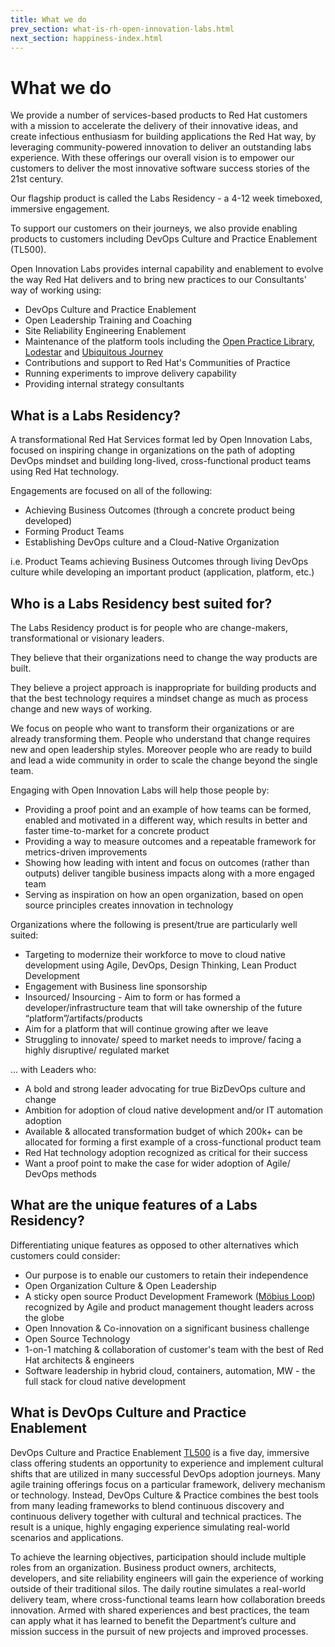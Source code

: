 ```yaml
---
title: What we do
prev_section: what-is-rh-open-innovation-labs.html
next_section: happiness-index.html
---
```


What we do
==========

We provide a number of services-based products to Red Hat customers with a mission to accelerate the delivery of their innovative ideas, and create infectious enthusiasm for building applications the Red Hat way, by leveraging community-powered innovation to deliver an outstanding labs experience. With these offerings our overall vision is to empower our customers to deliver the most innovative software success stories of the 21st century.

Our flagship product is called the Labs Residency - a 4-12 week timeboxed, immersive engagement. 

To support our customers on their journeys, we also provide enabling products to customers including DevOps Culture and Practice Enablement (TL500).

Open Innovation Labs provides internal capability and enablement to evolve the way Red Hat delivers and to bring new practices to our Consultants' way of working using:
- DevOps Culture and Practice Enablement
- Open Leadership Training and Coaching
- Site Reliability Engineering Enablement
- Maintenance of the platform tools including the [Open Practice Library](https://openpracticelibrary.com), [Lodestar](https://lodestar.rht-labs.com) and [Ubiquitous Journey](http://rht-labs.com/ubiquitous-journey)
- Contributions and support to Red Hat's Communities of Practice
- Running experiments to improve delivery capability
- Providing internal strategy consultants
  

What is a Labs Residency?
--------------------------

A transformational Red Hat Services format led by Open Innovation Labs, focused on inspiring change in organizations on the path of adopting DevOps mindset and building long-lived, cross-functional product teams using Red Hat technology.

Engagements are focused on all of the following:
- Achieving Business Outcomes (through a concrete product being developed)
- Forming Product Teams
- Establishing DevOps culture and a Cloud-Native Organization

i.e. Product Teams achieving Business Outcomes through living DevOps culture while developing an important product (application, platform, etc.)


Who is a Labs Residency best suited for?
----------------------------------------

The Labs Residency product is for people who are change-makers, transformational or visionary leaders. 

They believe that their organizations need to change the way products are built. 

They believe a project approach is inappropriate for building products and that the best technology requires a mindset change as much as process change and new ways of working. 

We focus on people who want to transform their organizations or are already transforming them. People who understand that change requires new and open leadership styles. Moreover people who are ready to build and lead a wide community in order to scale the change beyond the single team.

Engaging with Open Innovation Labs will help those people by: 
- Providing a proof point and an example of how teams can be formed, enabled and motivated in a different way, which results in better and faster time-to-market for a concrete product
- Providing a way to measure outcomes and a repeatable framework for metrics-driven improvements
- Showing how leading with intent and focus on outcomes (rather than outputs) deliver tangible business impacts along with a more engaged team
- Serving as inspiration on how an open organization, based on open source principles creates innovation in technology

Organizations where the following is present/true are particularly well suited:
- Targeting to modernize their workforce to move to cloud native development using Agile, DevOps, Design Thinking, Lean Product Development
- Engagement with Business line sponsorship
- Insourced/ Insourcing - Aim to form or has formed a developer/infrastructure team that will take ownership of the future “platform”/artifacts/products
- Aim for a platform that will continue growing after we leave
- Struggling to innovate/ speed to market needs to improve/ facing a highly disruptive/ regulated market

... with Leaders who: 
- A bold and strong leader advocating for true BizDevOps culture and change
- Ambition for adoption of cloud native development and/or IT automation adoption
- Available & allocated transformation budget of which 200k+ can be allocated for forming a first example of a cross-functional product team
- Red Hat technology adoption recognized as critical for their success
- Want a proof point to make the case for wider adoption of Agile/ DevOps methods


What are the unique features of a Labs Residency?
-------------------------------------------------

Differentiating unique features as opposed to other alternatives which customers could consider:
- Our purpose is to enable our customers to retain their independence
- Open Organization Culture & Open Leadership
- A sticky open source Product Development Framework ([Möbius Loop](www.mobiusloop.com)) recognized by Agile and product management thought leaders across the globe
- Open Innovation & Co-innovation on a significant business challenge
- Open Source Technology
- 1-on-1 matching & collaboration of customer's team with the best of Red Hat architects & engineers
- Software leadership in hybrid cloud, containers, automation, MW - the full stack for cloud native development


What is DevOps Culture and Practice Enablement
----------------------------------------------

DevOps Culture and Practice Enablement [TL500](https://www.redhat.com/en/services/training/do500-devops-culture-and-practice-enablement) is a five day, immersive class offering students an opportunity to experience and implement cultural shifts that are utilized in many successful DevOps adoption journeys. Many agile training offerings focus on a particular framework, delivery mechanism or technology. Instead, DevOps Culture & Practice combines the best tools from many leading frameworks to blend continuous discovery and continuous delivery together with cultural and technical practices. The result is a unique, highly engaging experience simulating real-world scenarios and applications.

To achieve the learning objectives, participation should include multiple roles from an organization. Business product owners, architects, developers, and site reliability engineers will gain the experience of working outside of their traditional silos. The daily routine simulates a real-world delivery team, where cross-functional teams learn how collaboration breeds innovation. Armed with shared experiences and best practices, the team can apply what it has learned to benefit the Department’s culture and mission success in the pursuit of new projects and improved processes.
